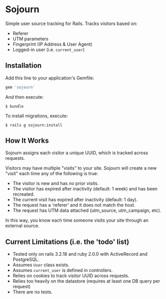 # Sojourn

Simple user source tracking for Rails. Tracks visitors based on:

* Referer
* UTM parameters
* Fingerprint (IP Address & User Agent)
* Logged-in user (i.e. `current_user`)

## Installation

Add this line to your application's Gemfile:

```ruby
gem 'sojourn'
```

And then execute:

    $ bundle

To install migrations, execute:

    $ rails g sojourn:install

## How It Works

Sojourn assigns each visitor a unique UUID, which is tracked across requests.

Visitors may have multiple "visits" to your site. Sojourn will create a new "visit" each time
any of the following is true:

* The visitor is new and has no prior visits.
* The visitor has expired after inactivity (default: 1 week) and has been recreated.
* The current visit has expired after inactivity (default: 1 day).
* The request has a 'referer' and it does not match the host.
* The request has UTM data attached (utm_source, utm_campaign, etc).

In this way, you know each time someone visits your site through an external source.

## Current Limitations (i.e. the 'todo' list)

* Tested only on rails 3.2.18 and ruby 2.0.0 with ActiveRecord and PostgreSQL.
* Assumes `User` class exists.
* Assumes `current_user` is defined in controllers.
* Relies on cookies to track visitor UUID across requests.
* Relies too heavily on the datastore (requires at least one DB query per request)
* There are no tests.
